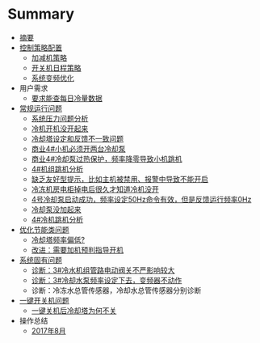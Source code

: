 # Summary

* [摘要](README.md)
* [控制策略配置](kong-zhi-ce-lve.md)
  * [加减机策略](kong-zhi-ce-lve/jia-jian-ji-ce-lve.md)
  * [开关机日程策略](kong-zhi-ce-lve/kai-guan-ji-ri-cheng-ce-lve.md)
  * [系统变频优化](kong-zhi-ce-lve/xi-tong-bian-pin-you-hua.md)
* 用户需求
  * [要求能查每日冷量数据](yao-qiu-neng-cha-mei-ri-leng-liang-shu-ju.md)
* [常规运行问题](chang-gui-yun-xing-wen-ti.md)
  * [系统压力问题分析](xi-tong-ya-li-wen-ti-fen-xi.md)
  * [冷机开机没开起来](leng-ji-kai-ji-mei-kai-qi-lai.md)
  * [冷却塔设定和反馈不一致问题](data/data.md)
  * [商业4\#小机必须开两台冷却泵](shang-ye-4-xiao-ji-bi-xu-kai-liang-tai-leng-que-beng.md)
  * [商业4\#冷却泵过热保护，频率降零导致小机跳机](shang-ye-4-leng-que-beng-guo-re-bao-hu-ff0c-pin-lv-jiang-ling-dao-zhi-xiao-ji-tiao-ji.md)
  * [4\#机组跳机分析](4ji-zu-tiao-ji-fen-xi.md)
  * [缺乏友好型提示，比如主机被禁用、报警中导致不能开启](que-fa-you-hao-xing-ti-shi-ff0c-bi-ru-zhu-ji-bei-jin-yong-3001-bao-jing-zhong-dao-zhi-bu-neng-kai-qi.md)
  * [冷冻机房电柜掉电后很久才知道冷机没开](leng-dong-ji-fang-dian-gui-diao-dian-hou-hen-jiu-cai-zhi-dao-leng-ji-mei-kai.md)
  * [4号冷却泵启动成功，频率设定50Hz命令有效，但是反馈运行频率0Hz](4hao-leng-que-beng-qi-dong-cheng-gong-ff0c-pin-lv-she-ding-50hz-ming-ling-you-xiao-ff0c-dan-shi-fan-kui-yun-xing-pin-lv-0hz.md)
  * [冷却泵没加起来](leng-que-beng-mei-jia-qi-lai.md)
  * [4\#冷机跳机分析](4leng-ji-tiao-ji-fen-xi.md)
* [优化节能类问题](logic/logic.md)
  * [冷却塔频率偏低?](logic/logic/leng-que-ta-pin-lv-pian-4f4e3f.md)
  * [改进：需要加机预判指导开机](logic/logic/xu-yao-jia-ji-yu-pan-zhi-dao-kai-ji.md)
* [系统固有问题](xi-tong-gu-you-wen-ti.md)
  * [诊断：3\#冷水机组管路电动阀关不严影响较大](xi-tong-gu-you-wen-ti/3leng-shui-ji-zu-guan-lu-dian-dong-fa-guan-bu-yan-ying-xiang-jiao-da.md)
  * [诊断：3\#冷却水泵频率设定下去，变频器不动作](xi-tong-gu-you-wen-ti/zhen-duan-ff1a-3-leng-que-shui-beng-pin-lv-she-ding-xia-qu-ff0c-bian-pin-qi-bu-dong-zuo.md)
  * 诊断：冷冻水总管传感器，冷却水总管传感器分别诊断
* [一键开关机问题](yi-jian-kai-guan-ji-wen-ti.md)
  * [一键关机后冷却塔为何不关](yi-jian-kai-guan-ji-wen-ti/yi-jian-guan-ji-hou-leng-que-ta-wei-he-bu-guan.md)
* 操作总结
  * [2017年8月](2017nian-8-yue.md)

